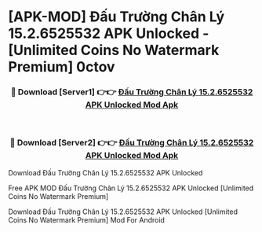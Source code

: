 # [APK-MOD] Đấu Trường Chân Lý 15.2.6525532 APK Unlocked - [Unlimited Coins No Watermark Premium] 0ctov



<div align="center">
<h3>🔴 Download [Server1] 👉👉 <a href="https://momento.my/?title=Đấu_Trường_Chân_Lý_15.2.6525532_APK_Unlocked">Đấu Trường Chân Lý 15.2.6525532 APK Unlocked Mod Apk</a></h3><br>

<h3>🔴 Download [Server2] 👉👉 <a href="https://momento.my/?title=Đấu_Trường_Chân_Lý_15.2.6525532_APK_Unlocked">Đấu Trường Chân Lý 15.2.6525532 APK Unlocked Mod Apk</a></h3>
</div>



Download Đấu Trường Chân Lý 15.2.6525532 APK Unlocked 

Free APK MOD Đấu Trường Chân Lý 15.2.6525532 APK Unlocked [Unlimited Coins No Watermark Premium]

Download Đấu Trường Chân Lý 15.2.6525532 APK Unlocked [Unlimited Coins No Watermark Premium] Mod For Android

